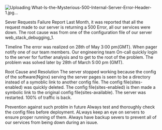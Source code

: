 ![Uploading What-Is-the-Mysterious-500-Internal-Server-Error-Header-1.jpg…]()


Sever Requests Failure Report
Last Month, it was reported that all the request made to our server is returning a 500 Error, all our services were down. The root cause was from one of the configuration file of our server web_stack_debugging_1.

Timeline
The error was realized on 28th of May 3:00 pm(GMT). When pager notify one of our team members. Our engineering team On-call quickly login to the server for further analysis and to get to the root of the problem. The problem was solved later by 28th of March 5:00 pm (GMT).

Root Cause and Resolution
The server stopped working because the config of the software(Nginx) serving the server pages is seen to be a directory instead of a symoblic link to another config file. The config file(sites-enabled) was quickly deleted. The config file(sites-enabled) is then made a symbolic link to the original config file(sites-available). The server was restarted. 100% of traffic is back.

Prevention against such problm in future
Always test and thoroughly check the config files before deployment.
ALways keep an eye on servers to ensure proper running of them.
Always have backup severs to prevent all of our services from being down during an isuue.
